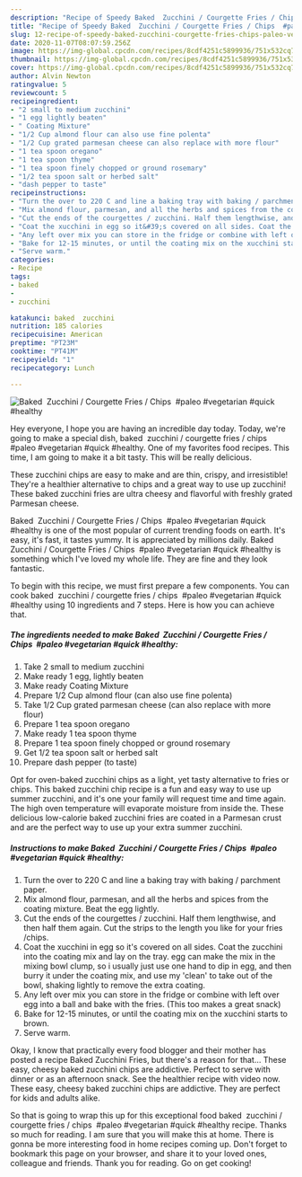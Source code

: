 ```yaml
---
description: "Recipe of Speedy Baked  Zucchini / Courgette Fries / Chips  #paleo #vegetarian #quick #healthy"
title: "Recipe of Speedy Baked  Zucchini / Courgette Fries / Chips  #paleo #vegetarian #quick #healthy"
slug: 12-recipe-of-speedy-baked-zucchini-courgette-fries-chips-paleo-vegetarian-quick-healthy
date: 2020-11-07T08:07:59.256Z
image: https://img-global.cpcdn.com/recipes/8cdf4251c5899936/751x532cq70/baked-zucchini-courgette-fries-chips-paleo-vegetarian-quick-healthy-recipe-main-photo.jpg
thumbnail: https://img-global.cpcdn.com/recipes/8cdf4251c5899936/751x532cq70/baked-zucchini-courgette-fries-chips-paleo-vegetarian-quick-healthy-recipe-main-photo.jpg
cover: https://img-global.cpcdn.com/recipes/8cdf4251c5899936/751x532cq70/baked-zucchini-courgette-fries-chips-paleo-vegetarian-quick-healthy-recipe-main-photo.jpg
author: Alvin Newton
ratingvalue: 5
reviewcount: 5
recipeingredient:
- "2 small to medium zucchini"
- "1 egg lightly beaten"
- " Coating Mixture"
- "1/2 Cup almond flour can also use fine polenta"
- "1/2 Cup grated parmesan cheese can also replace with more flour"
- "1 tea spoon oregano"
- "1 tea spoon thyme"
- "1 tea spoon finely chopped or ground rosemary"
- "1/2 tea spoon salt or herbed salt"
- "dash pepper to taste"
recipeinstructions:
- "Turn the over to 220 C and line a baking tray with baking / parchment paper."
- "Mix almond flour, parmesan, and all the herbs and spices from the coating mixture. Beat the egg lightly."
- "Cut the ends of the courgettes / zucchini. Half them lengthwise, and then half them again. Cut the strips to the length you like for your fries /chips."
- "Coat the xucchini in egg so it&#39;s covered on all sides. Coat the zucchini into the coating mix and lay on the tray. egg can make the mix in the mixing bowl clump, so i usually just use one hand to dip in egg, and then burry it under the coating mix, and use my &#39;clean&#39; to take out of the bowl, shaking lightly to remove the extra coating."
- "Any left over mix you can store in the fridge or combine with left over egg into a ball and bake with the fries. (This too makes a great snack)"
- "Bake for 12-15 minutes, or until the coating mix on the xucchini starts to brown."
- "Serve warm."
categories:
- Recipe
tags:
- baked
- 
- zucchini

katakunci: baked  zucchini 
nutrition: 185 calories
recipecuisine: American
preptime: "PT23M"
cooktime: "PT41M"
recipeyield: "1"
recipecategory: Lunch

---
```



![Baked  Zucchini / Courgette Fries / Chips  #paleo #vegetarian #quick #healthy](https://img-global.cpcdn.com/recipes/8cdf4251c5899936/751x532cq70/baked-zucchini-courgette-fries-chips-paleo-vegetarian-quick-healthy-recipe-main-photo.jpg)

Hey everyone, I hope you are having an incredible day today. Today, we're going to make a special dish, baked  zucchini / courgette fries / chips  #paleo #vegetarian #quick #healthy. One of my favorites food recipes. This time, I am going to make it a bit tasty. This will be really delicious.

These zucchini chips are easy to make and are thin, crispy, and irresistible! They&#39;re a healthier alternative to chips and a great way to use up zucchini! These baked zucchini fries are ultra cheesy and flavorful with freshly grated Parmesan cheese.

Baked  Zucchini / Courgette Fries / Chips  #paleo #vegetarian #quick #healthy is one of the most popular of current trending foods on earth. It's easy, it's fast, it tastes yummy. It is appreciated by millions daily. Baked  Zucchini / Courgette Fries / Chips  #paleo #vegetarian #quick #healthy is something which I've loved my whole life. They are fine and they look fantastic.


To begin with this recipe, we must first prepare a few components. You can cook baked  zucchini / courgette fries / chips  #paleo #vegetarian #quick #healthy using 10 ingredients and 7 steps. Here is how you can achieve that.

<!--inarticleads1-->

##### The ingredients needed to make Baked  Zucchini / Courgette Fries / Chips  #paleo #vegetarian #quick #healthy:

1. Take 2 small to medium zucchini
1. Make ready 1 egg, lightly beaten
1. Make ready  Coating Mixture
1. Prepare 1/2 Cup almond flour (can also use fine polenta)
1. Take 1/2 Cup grated parmesan cheese (can also replace with more flour)
1. Prepare 1 tea spoon oregano
1. Make ready 1 tea spoon thyme
1. Prepare 1 tea spoon finely chopped or ground rosemary
1. Get 1/2 tea spoon salt or herbed salt
1. Prepare dash pepper (to taste)


Opt for oven-baked zucchini chips as a light, yet tasty alternative to fries or chips. This baked zucchini chip recipe is a fun and easy way to use up summer zucchini, and it&#39;s one your family will request time and time again. The high oven temperature will evaporate moisture from inside the. These delicious low-calorie baked zucchini fries are coated in a Parmesan crust and are the perfect way to use up your extra summer zucchini. 

<!--inarticleads2-->

##### Instructions to make Baked  Zucchini / Courgette Fries / Chips  #paleo #vegetarian #quick #healthy:

1. Turn the over to 220 C and line a baking tray with baking / parchment paper.
1. Mix almond flour, parmesan, and all the herbs and spices from the coating mixture. Beat the egg lightly.
1. Cut the ends of the courgettes / zucchini. Half them lengthwise, and then half them again. Cut the strips to the length you like for your fries /chips.
1. Coat the xucchini in egg so it&#39;s covered on all sides. Coat the zucchini into the coating mix and lay on the tray. egg can make the mix in the mixing bowl clump, so i usually just use one hand to dip in egg, and then burry it under the coating mix, and use my &#39;clean&#39; to take out of the bowl, shaking lightly to remove the extra coating.
1. Any left over mix you can store in the fridge or combine with left over egg into a ball and bake with the fries. (This too makes a great snack)
1. Bake for 12-15 minutes, or until the coating mix on the xucchini starts to brown.
1. Serve warm.


Okay, I know that practically every food blogger and their mother has posted a recipe Baked Zucchini Fries, but there&#39;s a reason for that… These easy, cheesy baked zucchini chips are addictive. Perfect to serve with dinner or as an afternoon snack. See the healthier recipe with video now. These easy, cheesy baked zucchini chips are addictive. They are perfect for kids and adults alike. 

So that is going to wrap this up for this exceptional food baked  zucchini / courgette fries / chips  #paleo #vegetarian #quick #healthy recipe. Thanks so much for reading. I am sure that you will make this at home. There is gonna be more interesting food in home recipes coming up. Don't forget to bookmark this page on your browser, and share it to your loved ones, colleague and friends. Thank you for reading. Go on get cooking!
